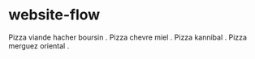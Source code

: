 # website-flow

Pizza viande hacher boursin .
Pizza chevre miel .
Pizza kannibal .
Pizza merguez oriental .

